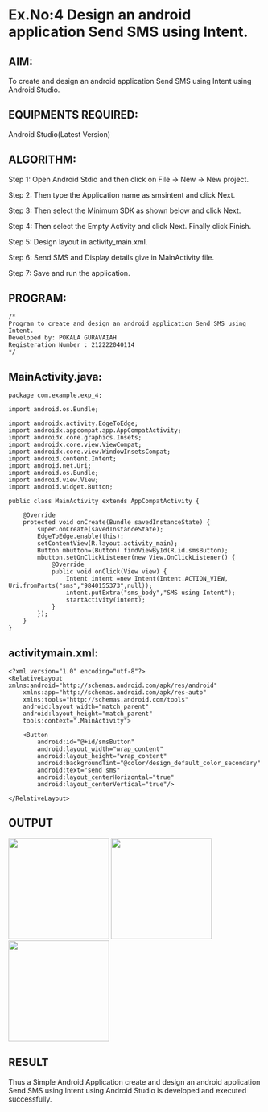 
# Ex.No:4 Design an android application Send SMS using Intent.

## AIM:

To create and design an android application Send SMS using Intent using Android Studio.

## EQUIPMENTS REQUIRED:

Android Studio(Latest Version)

## ALGORITHM:

Step 1: Open Android Stdio and then click on File -> New -> New project.

Step 2: Then type the Application name as smsintent and click Next. 

Step 3: Then select the Minimum SDK as shown below and click Next.

Step 4: Then select the Empty Activity and click Next. Finally click Finish.

Step 5: Design layout in activity_main.xml.

Step 6: Send SMS and Display details give in MainActivity file.

Step 7: Save and run the application.

## PROGRAM:
```
/*
Program to create and design an android application Send SMS using Intent.
Developed by: POKALA GURAVAIAH
Registeration Number : 212222040114
*/
```
## MainActivity.java:
```
package com.example.exp_4;

import android.os.Bundle;

import androidx.activity.EdgeToEdge;
import androidx.appcompat.app.AppCompatActivity;
import androidx.core.graphics.Insets;
import androidx.core.view.ViewCompat;
import androidx.core.view.WindowInsetsCompat;
import android.content.Intent;
import android.net.Uri;
import android.os.Bundle;
import android.view.View;
import android.widget.Button;

public class MainActivity extends AppCompatActivity {

    @Override
    protected void onCreate(Bundle savedInstanceState) {
        super.onCreate(savedInstanceState);
        EdgeToEdge.enable(this);
        setContentView(R.layout.activity_main);
        Button mbutton=(Button) findViewById(R.id.smsButton);
        mbutton.setOnClickListener(new View.OnClickListener() {
            @Override
            public void onClick(View view) {
                Intent intent =new Intent(Intent.ACTION_VIEW, Uri.fromParts("sms","9840155373",null));
                intent.putExtra("sms_body","SMS using Intent");
                startActivity(intent);
            }
        });
    }
}
```
## activitymain.xml:
```
<?xml version="1.0" encoding="utf-8"?>
<RelativeLayout xmlns:android="http://schemas.android.com/apk/res/android"
    xmlns:app="http://schemas.android.com/apk/res-auto"
    xmlns:tools="http://schemas.android.com/tools"
    android:layout_width="match_parent"
    android:layout_height="match_parent"
    tools:context=".MainActivity">

    <Button
        android:id="@+id/smsButton"
        android:layout_width="wrap_content"
        android:layout_height="wrap_content"
        android:backgroundTint="@color/design_default_color_secondary"
        android:text="send sms"
        android:layout_centerHorizontal="true"
        android:layout_centerVertical="true"/>

</RelativeLayout>

```
## OUTPUT
<img src="https://github.com/user-attachments/assets/fbfe3a8a-cf69-4893-badd-bf7d4ad63dd2" width=200>

<img src="https://github.com/user-attachments/assets/53e0cb72-ab18-4a94-8d5b-42687111ea4d" width=200>


<img src="https://github.com/user-attachments/assets/d1584596-2d0a-4af3-82eb-4d38ad0540f5" width=200>

## RESULT
Thus a Simple Android Application create and design an android application Send SMS using Intent using Android Studio is developed and executed successfully.
